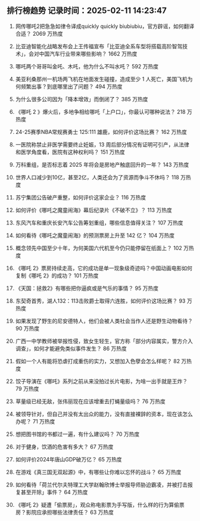 
## 排行榜趋势 记录时间：2025-02-11 14:23:47
  
  1. 网传哪吒2把急急如律令译成quickly quickly biubiubiu，官方辟谣，如何翻译合适？ 2069 万热度
    
  2. 比亚迪智能化战略发布会上王传福宣布「比亚迪全系车型将搭载高阶智驾技术」，会对中国汽车行业带来哪些影响？ 1662 万热度
    
  3. 哪吒两个哥哥叫金吒、木吒，他为什么不叫水吒？ 592 万热度
    
  4. 美亚利桑那州一机场两飞机在地面发生碰撞，造成至少 1 人死亡，美国飞机为何频繁出事？到底哪里出了问题？ 494 万热度
    
  5. 为什么很多公司因为「降本增效」而倒闭了？ 385 万热度
    
  6. 《哪吒 2 》爆火后，多地争相给哪吒「上户口」，你最认可哪种说法？ 218 万热度
    
  7. 24-25赛季NBA常规赛勇士 125:111 雄鹿，如何评价这场比赛？ 162 万热度
    
  8. 一医院称禁止非医学需要终止妊娠，13 周后部分情况有证明可引产，从法律和医学角度看，医院有这种权利吗？ 151 万热度
    
  9. 万科重组，是否标志着 2025 年将会是房地产触底回升的一年？ 143 万热度
    
  10. 世界人口减少到10亿，甚至2亿，人类还会为了资源而争斗不休吗？ 118 万热度
    
  11. 苏宁集团公告破产重整，如何评价这家企业？ 116 万热度
    
  12. 如何评价《哪吒之魔童闹海》幕后纪录片《不破不立》？ 113 万热度
    
  13. 东风汽车和重庆长安汽车公告筹划重组，哪些信息值得关注？ 107 万热度
    
  14. 如何看待《哪吒之魔童闹海》的预测票房上升至 142 亿？ 104 万热度
    
  15. 概念领先中国至少十年，为何美国六代机至今仍只能停留在纸面上？ 102 万热度
    
  16. 《哪吒 2》票房持续走高，它的成功是单一现象级奇迹吗？中国动画电影如何复制《哪吒 2》的成功？ 101 万热度
    
  17. 《天国：拯救2》有哪些把你逼疯或是气乐的事情？ 95 万热度
    
  18. 东契奇首秀，湖人132：113击败爵士取得六连胜，如何评价这场比赛？ 93 万热度
    
  19. 如果发现了野生的尼安德特人，他们会被人类社会当作人还是野生动物看待？ 90 万热度
    
  20. 广西一中学教师被举报性侵，致女生轻生，官方称「部分内容属实，警方介入调查」，如何才能避免类似事件发生？ 86 万热度
    
  21. 假如一个人有能将恐虐打成重伤的实力，又想加入色孽会怎么样呢？ 82 万热度
    
  22. 饺子导演在《哪吒》系列之前从来没拍过长片电影，为啥一出手就是王炸？ 79 万热度
    
  23. 草量级已经无敌，张伟丽现在应该增重去打蝇量级吗？ 76 万热度
    
  24. 被领导针对，但自己并没有太出众的能力，没有直接裸辞的资本，现在该怎么办呢？ 71 万热度
    
  25. 想把图书馆的书都过一遍，有什么建议吗？ 70 万热度
    
  26. 对于健身，饮酒的危害有多大？ 67 万热度
    
  27. 如何评价2024年唐山GDP破万亿？ 65 万热度
    
  28. 在游戏《真三国无双起源》中，有哪些让你难以忘怀的战斗？ 65 万热度
    
  29. 如何看待「荷兰代尔夫特理工大学赵翰欣博士举报导师胁迫霸凌，并被打击报复甚至开除」事件？ 64 万热度
    
  30. 《哪吒 2》疑遭「偷票房」，观众称电影票为手写版，什么样的行为算偷票房？影院应承担哪些法律责任？ 63 万热度
    